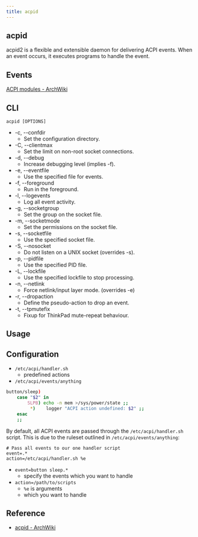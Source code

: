 ```yaml
---
title: acpid
---
```


## acpid
acpid2 is a flexible and extensible daemon for delivering ACPI events. When an event occurs, it executes programs to handle the event. 

## Events
[ACPI modules \- ArchWiki](https://wiki.archlinux.org/index.php/ACPI_modules)

## CLI

```
acpid [OPTIONS]
```

* -c, --confdir
    * Set the configuration directory.
* -C, --clientmax
    * Set the limit on non-root socket connections.
* -d, --debug
    * Increase debugging level (implies -f).
* -e, --eventfile
    * Use the specified file for events.
* -f, --foreground
    * Run in the foreground.
* -l, --logevents
    * Log all event activity.
* -g, --socketgroup
    * Set the group on the socket file.
* -m, --socketmode
    * Set the permissions on the socket file.
* -s, --socketfile
    * Use the specified socket file.
* -S, --nosocket
    * Do not listen on a UNIX socket (overrides -s).
* -p, --pidfile
    * Use the specified PID file.
* -L, --lockfile
    * Use the specified lockfile to stop processing.
* -n, --netlink
    * Force netlink/input layer mode. (overrides -e)
* -r, --dropaction
    * Define the pseudo-action to drop an event.
* -t, --tpmutefix
    * Fixup for ThinkPad mute-repeat behaviour.

## Usage

## Configuration
* `/etc/acpi/handler.sh`
    * predefined actions
* `/etc/acpi/events/anything`


```sh
button/sleep)
    case "$2" in
        SLPB) echo -n mem >/sys/power/state ;;
         *)    logger "ACPI action undefined: $2" ;;
    esac
    ;;
```

By default, all ACPI events are passed through the `/etc/acpi/handler.sh` script.
This is due to the ruleset outlined in `/etc/acpi/events/anything`:

```
# Pass all events to our one handler script
event=.*
action=/etc/acpi/handler.sh %e
```

* `event=button sleep.*`
    * specify the events which you want to handle
* `action=/path/to/scripts`
    * `%e` is arguments
    * which you want to handle


## Reference
* [acpid \- ArchWiki](https://wiki.archlinux.org/index.php/acpid)
